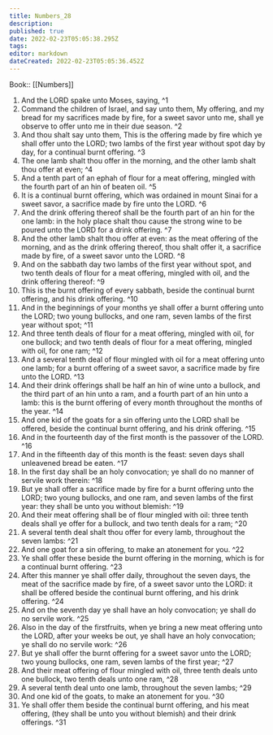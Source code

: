 ```yaml
---
title: Numbers_28
description: 
published: true
date: 2022-02-23T05:05:38.295Z
tags: 
editor: markdown
dateCreated: 2022-02-23T05:05:36.452Z
---
```


 Book:: [[Numbers]]
 1. And the LORD spake unto Moses, saying, ^1
 2. Command the children of Israel, and say unto them, My offering, and my bread for my sacrifices made by fire, for a sweet savor unto me, shall ye observe to offer unto me in their due season. ^2
 3. And thou shalt say unto them, This is the offering made by fire which ye shall offer unto the LORD; two lambs of the first year without spot day by day, for a continual burnt offering. ^3
 4. The one lamb shalt thou offer in the morning, and the other lamb shalt thou offer at even; ^4
 5. And a tenth part of an ephah of flour for a meat offering, mingled with the fourth part of an hin of beaten oil. ^5
 6. It is a continual burnt offering, which was ordained in mount Sinai for a sweet savor, a sacrifice made by fire unto the LORD. ^6
 7. And the drink offering thereof shall be the fourth part of an hin for the one lamb: in the holy place shalt thou cause the strong wine to be poured unto the LORD for a drink offering. ^7
 8. And the other lamb shalt thou offer at even: as the meat offering of the morning, and as the drink offering thereof, thou shalt offer it, a sacrifice made by fire, of a sweet savor unto the LORD. ^8
 9. And on the sabbath day two lambs of the first year without spot, and two tenth deals of flour for a meat offering, mingled with oil, and the drink offering thereof: ^9
 10. This is the burnt offering of every sabbath, beside the continual burnt offering, and his drink offering. ^10
 11. And in the beginnings of your months ye shall offer a burnt offering unto the LORD; two young bullocks, and one ram, seven lambs of the first year without spot; ^11
 12. And three tenth deals of flour for a meat offering, mingled with oil, for one bullock; and two tenth deals of flour for a meat offering, mingled with oil, for one ram; ^12
 13. And a several tenth deal of flour mingled with oil for a meat offering unto one lamb; for a burnt offering of a sweet savor, a sacrifice made by fire unto the LORD. ^13
 14. And their drink offerings shall be half an hin of wine unto a bullock, and the third part of an hin unto a ram, and a fourth part of an hin unto a lamb: this is the burnt offering of every month throughout the months of the year. ^14
 15. And one kid of the goats for a sin offering unto the LORD shall be offered, beside the continual burnt offering, and his drink offering. ^15
 16. And in the fourteenth day of the first month is the passover of the LORD. ^16
 17. And in the fifteenth day of this month is the feast: seven days shall unleavened bread be eaten. ^17
 18. In the first day shall be an holy convocation; ye shall do no manner of servile work therein: ^18
 19. But ye shall offer a sacrifice made by fire for a burnt offering unto the LORD; two young bullocks, and one ram, and seven lambs of the first year: they shall be unto you without blemish: ^19
 20. And their meat offering shall be of flour mingled with oil: three tenth deals shall ye offer for a bullock, and two tenth deals for a ram; ^20
 21. A several tenth deal shalt thou offer for every lamb, throughout the seven lambs: ^21
 22. And one goat for a sin offering, to make an atonement for you. ^22
 23. Ye shall offer these beside the burnt offering in the morning, which is for a continual burnt offering. ^23
 24. After this manner ye shall offer daily, throughout the seven days, the meat of the sacrifice made by fire, of a sweet savor unto the LORD: it shall be offered beside the continual burnt offering, and his drink offering. ^24
 25. And on the seventh day ye shall have an holy convocation; ye shall do no servile work. ^25
 26. Also in the day of the firstfruits, when ye bring a new meat offering unto the LORD, after your weeks be out, ye shall have an holy convocation; ye shall do no servile work: ^26
 27. But ye shall offer the burnt offering for a sweet savor unto the LORD; two young bullocks, one ram, seven lambs of the first year; ^27
 28. And their meat offering of flour mingled with oil, three tenth deals unto one bullock, two tenth deals unto one ram, ^28
 29. A several tenth deal unto one lamb, throughout the seven lambs; ^29
 30. And one kid of the goats, to make an atonement for you. ^30
 31. Ye shall offer them beside the continual burnt offering, and his meat offering, (they shall be unto you without blemish) and their drink offerings. ^31
